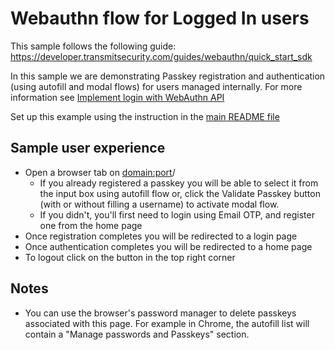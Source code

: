 # Webauthn flow for Logged In users

This sample follows the following guide:
https://developer.transmitsecurity.com/guides/webauthn/quick_start_sdk

In this sample we are demonstrating Passkey registration and authentication (using autofill and
modal flows) for users managed internally. For more information see
[Implement login with WebAuthn API](https://developer.transmitsecurity.com/guides/webauthn/basic_login_scenarios/)

Set up this example using the instruction in the [main README file](../README.md)

## Sample user experience

- Open a browser tab on <domain:port>/
  - If you already registered a passkey you will be able to select it from the input box using
    autofill flow or, click the Validate Passkey button (with or without filling a username) to
    activate modal flow.
  - If you didn't, you'll first need to login using Email OTP, and register one from the home page
- Once registration completes you will be redirected to a login page
- Once authentication completes you will be redirected to a home page
- To logout click on the button in the top right corner

## Notes

- You can use the browser's password manager to delete passkeys associated with this page. For
  example in Chrome, the autofill list will contain a "Manage passwords and Passkeys" section.
